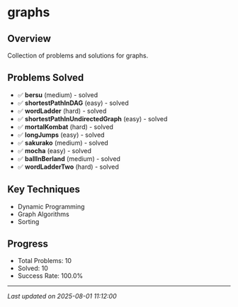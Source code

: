 # graphs

## Overview
Collection of problems and solutions for graphs.

## Problems Solved
- ✅ **bersu** (medium) - solved
- ✅ **shortestPathInDAG** (easy) - solved
- ✅ **wordLadder** (hard) - solved
- ✅ **shortestPathInUndirectedGraph** (easy) - solved
- ✅ **mortalKombat** (hard) - solved
- ✅ **longJumps** (easy) - solved
- ✅ **sakurako** (medium) - solved
- ✅ **mocha** (easy) - solved
- ✅ **ballInBerland** (medium) - solved
- ✅ **wordLadderTwo** (hard) - solved

## Key Techniques
- Dynamic Programming
- Graph Algorithms
- Sorting

## Progress
- Total Problems: 10
- Solved: 10
- Success Rate: 100.0%

---
*Last updated on 2025-08-01 11:12:00*
